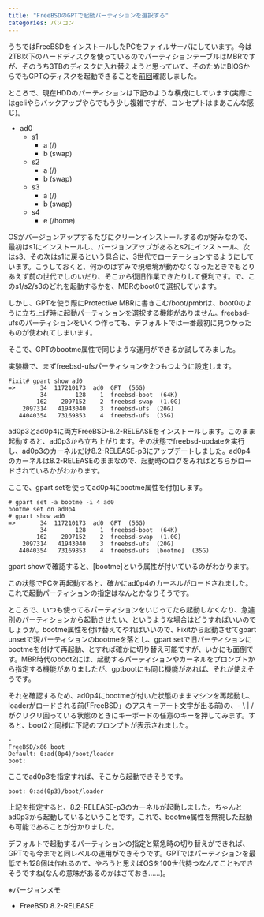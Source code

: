 ```yaml
---
title: "FreeBSDのGPTで起動パーティションを選択する"
categories: パソコン
---
```


うちではFreeBSDをインストールしたPCをファイルサーバにしています。今は2TB以下のハードディスクを使っているのでパーティションテーブルはMBRですが、そのうち3TBのディスクに入れ替えようと思っていて、そのためにBIOSからでもGPTのディスクを起動できることを[前回](20111009.html)確認しました。

ところで、現在HDDのパーティションは下記のような構成にしています(実際にはgeliやらバックアップやらでもう少し複雑ですが、コンセプトはまあこんな感じ)。

- ad0
  - s1
    - a (/)
    - b (swap)
  - s2
    - a (/)
    - b (swap)
  - s3
    - a (/)
    - b (swap)
  - s4
    - e (/home)

OSがバージョンアップするたびにクリーンインストールするのが好みなので、最初はs1にインストールし、バージョンアップがあるとs2にインストール、次はs3、その次はs1に戻るという具合に、3世代でローテーションするようにしています。こうしておくと、何かのはずみで現環境が動かなくなったときでもとりあえず前の世代でしのいだり、そこから復旧作業できたりして便利です。で、このs1/s2/s3のどれを起動するかを、MBRのboot0で選択しています。

しかし、GPTを使う際にProtective MBRに書きこむ/boot/pmbrは、boot0のように立ち上げ時に起動パーティションを選択する機能がありません。freebsd-ufsのパーティションをいくつ作っても、デフォルトでは一番最初に見つかったものが使われてしまいます。

そこで、GPTのbootme属性で同じような運用ができるか試してみました。

実験機で、まずfreebsd-ufsパーティションを2つもつように設定します。

```console
Fixit# gpart show ad0
=>       34  117210173  ad0  GPT  (56G)
         34        128    1  freebsd-boot  (64K)
        162    2097152    2  freebsd-swap  (1.0G)
    2097314   41943040    3  freebsd-ufs  (20G)
   44040354   73169853    4  freebsd-ufs  (35G)
```

ad0p3とad0p4に両方FreeBSD-8.2-RELEASEをインストールします。このまま起動すると、ad0p3から立ち上がります。その状態でfreebsd-updateを実行し、ad0p3のカーネルだけ8.2-RELEASE-p3にアップデートしました。ad0p4のカーネルは8.2-RELEASEのままなので、起動時のログをみればどちらがロードされているかがわかります。

ここで、gpart setを使ってad0p4にbootme属性を付加します。

```console
# gpart set -a bootme -i 4 ad0
bootme set on ad0p4
# gpart show ad0
=>       34  117210173  ad0  GPT  (56G)
         34        128    1  freebsd-boot  (64K)
        162    2097152    2  freebsd-swap  (1.0G)
    2097314   41943040    3  freebsd-ufs  (20G)
   44040354   73169853    4  freebsd-ufs  [bootme]  (35G)
```

gpart showで確認すると、[bootme]という属性が付いているのがわかります。

この状態でPCを再起動すると、確かにad0p4のカーネルがロードされました。これで起動パーティションの指定はなんとかなりそうです。

ところで、いつも使ってるパーティションをいじってたら起動しなくなり、急遽別のパーティションから起動させたい、というような場合はどうすればいいのでしょうか。bootme属性を付け替えてやればいいので、Fixitから起動させてgpart unsetで現パーティションのbootmeを落とし、gpart setで旧パーティションにbootmeを付けて再起動、とすれば確かに切り替え可能ですが、いかにも面倒です。MBR時代のboot2には、起動するパーティションやカーネルをプロンプトから指定する機能がありましたが、gptbootにも同じ機能があれば、それが使えそうです。

それを確認するため、ad0p4にbootmeが付いた状態のままマシンを再起動し、loaderがロードされる前(「FreeBSD」のアスキーアート文字が出る前)の、- \ \| / がクリクリ回っている状態のときにキーボードの任意のキーを押してみます。すると、boot2と同様に下記のプロンプトが表示されました。

```console
-
FreeBSD/x86 boot
Default: 0:ad(0p4)/boot/loader
boot:
```

ここでad0p3を指定すれば、そこから起動できそうです。

```console
boot: 0:ad(0p3)/boot/loader
```

上記を指定すると、8.2-RELEASE-p3のカーネルが起動しました。ちゃんとad0p3から起動しているということです。これで、bootme属性を無視した起動も可能であることが分かりました。

デフォルトで起動するパーティションの指定と緊急時の切り替えができれば、GPTでも今までと同レベルの運用ができそうです。GPTではパーティションを最低でも128個は作れるので、やろうと思えばOSを100世代持つなんてこともできそうですね(なんの意味があるのかはさておき……)。

※バージョンメモ

- FreeBSD 8.2-RELEASE
